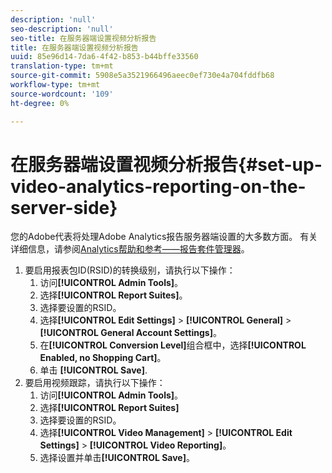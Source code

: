 ```yaml
---
description: 'null'
seo-description: 'null'
seo-title: 在服务器端设置视频分析报告
title: 在服务器端设置视频分析报告
uuid: 85e96d14-7da6-4f42-b853-b44bffe33560
translation-type: tm+mt
source-git-commit: 5908e5a3521966496aeec0ef730e4a704fddfb68
workflow-type: tm+mt
source-wordcount: '109'
ht-degree: 0%

---
```



# 在服务器端设置视频分析报告{#set-up-video-analytics-reporting-on-the-server-side}

您的Adobe代表将处理Adobe Analytics报告服务器端设置的大多数方面。 有关详细信息，请参阅[Analytics帮助和参考——报告套件管理器](https://microsite.omniture.com/t2/help/en_US/reference/#Report_Suite_Manager)。
1. 要启用报表包ID(RSID)的转换级别，请执行以下操作：
   1. 访问&#x200B;**[!UICONTROL Admin Tools]**。
   1. 选择&#x200B;**[!UICONTROL Report Suites]**。
   1. 选择要设置的RSID。
   1. 选择&#x200B;**[!UICONTROL Edit Settings]** > **[!UICONTROL General]** > **[!UICONTROL General Account Settings]**。
   1. 在&#x200B;**[!UICONTROL Conversion Level]**&#x200B;组合框中，选择&#x200B;**[!UICONTROL Enabled, no Shopping Cart]**。
   1. 单击 **[!UICONTROL Save]**.
1. 要启用视频跟踪，请执行以下操作：
   1. 访问&#x200B;**[!UICONTROL Admin Tools]**。
   1. 选择&#x200B;**[!UICONTROL Report Suites]**
   1. 选择要设置的RSID。
   1. 选择&#x200B;**[!UICONTROL Video Management]** > **[!UICONTROL Edit Settings]** > **[!UICONTROL Video Reporting]**。
   1. 选择设置并单击&#x200B;**[!UICONTROL Save]**。
